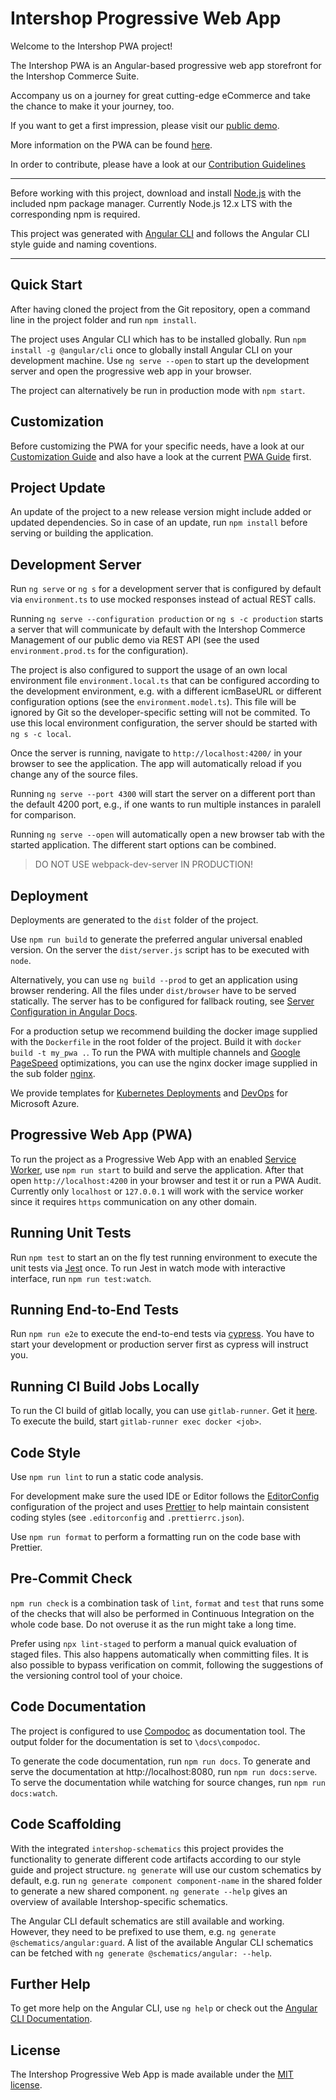 # Intershop Progressive Web App

Welcome to the Intershop PWA project!

The Intershop PWA is an Angular-based progressive web app storefront for the Intershop Commerce Suite.

Accompany us on a journey for great cutting-edge eCommerce and take the chance to make it your journey, too.

If you want to get a first impression, please visit our [public demo](https://intershoppwa.azurewebsites.net/home).

More information on the PWA can be found [here](https://www.intershop.com/en/progressive-web-app).

In order to contribute, please have a look at our [Contribution Guidelines](./CONTRIBUTING.md)

---

Before working with this project, download and install [Node.js](https://nodejs.org) with the included npm package manager. Currently Node.js 12.x LTS with the corresponding npm is required.

This project was generated with [Angular CLI](https://github.com/angular/angular-cli) and follows the Angular CLI style guide and naming coventions.

---

## Quick Start

After having cloned the project from the Git repository, open a command line in the project folder and run `npm install`.

The project uses Angular CLI which has to be installed globally. Run `npm install -g @angular/cli` once to globally install Angular CLI on your development machine. Use `ng serve --open` to start up the development server and open the progressive web app in your browser.

The project can alternatively be run in production mode with `npm start`.

## Customization

Before customizing the PWA for your specific needs, have a look at our [Customization Guide](./CUSTOMIZING.md) and also have a look at the current [PWA Guide](https://support.intershop.de/kb/index.php?c=Search&qoff=0&qtext=guide+progressive+web+app) first.

## Project Update

An update of the project to a new release version might include added or updated dependencies. So in case of an update, run `npm install` before serving or building the application.

## Development Server

Run `ng serve` or `ng s` for a development server that is configured by default via `environment.ts` to use mocked responses instead of actual REST calls.

Running `ng serve --configuration production` or `ng s -c production` starts a server that will communicate by default with the Intershop Commerce Management of our public demo via REST API (see the used `environment.prod.ts` for the configuration).

The project is also configured to support the usage of an own local environment file `environment.local.ts` that can be configured according to the development environment, e.g. with a different icmBaseURL or different configuration options (see the `environment.model.ts`). This file will be ignored by Git so the developer-specific setting will not be commited. To use this local environment configuration, the server should be started with `ng s -c local`.

Once the server is running, navigate to `http://localhost:4200/` in your browser to see the application. The app will automatically reload if you change any of the source files.

Running `ng serve --port 4300` will start the server on a different port than the default 4200 port, e.g., if one wants to run multiple instances in paralell for comparison.

Running `ng serve --open` will automatically open a new browser tab with the started application. The different start options can be combined.

> DO NOT USE webpack-dev-server IN PRODUCTION!

## Deployment

Deployments are generated to the `dist` folder of the project.

Use `npm run build` to generate the preferred angular universal enabled version. On the server the `dist/server.js` script has to be executed with `node`.

Alternatively, you can use `ng build --prod` to get an application using browser rendering. All the files under `dist/browser` have to be served statically. The server has to be configured for fallback routing,
see [Server Configuration in Angular Docs](https://angular.io/guide/deployment#server-configuration).

For a production setup we recommend building the docker image supplied with the `Dockerfile` in the root folder of the project. Build it with `docker build -t my_pwa .`. To run the PWA with multiple channels and [Google PageSpeed](https://developers.google.com/speed/pagespeed/insights/) optimizations, you can use the nginx docker image supplied in the sub folder [nginx](./nginx).

We provide templates for [Kubernetes Deployments](./schematics/src/kubernetes-deployment) and [DevOps](./schematics/src/azure-pipeline) for Microsoft Azure.

## Progressive Web App (PWA)

To run the project as a Progressive Web App with an enabled [Service Worker](https://angular.io/guide/service-worker-getting-started), use `npm run start` to build and serve the application. After that open `http://localhost:4200` in your browser and test it or run a PWA Audit. Currently only `localhost` or `127.0.0.1` will work with the service worker since it requires `https` communication on any other domain.

## Running Unit Tests

Run `npm test` to start an on the fly test running environment to execute the unit tests via [Jest](https://facebook.github.io/jest/) once. To run Jest in watch mode with interactive interface, run `npm run test:watch`.

## Running End-to-End Tests

Run `npm run e2e` to execute the end-to-end tests via [cypress](https://www.cypress.io/).
You have to start your development or production server first as cypress will instruct you.

## Running CI Build Jobs Locally

To run the CI build of gitlab locally, you can use `gitlab-runner`. Get it [here](https://docs.gitlab.com/runner/install/). To execute the build, start `gitlab-runner exec docker <job>`.

## Code Style

Use `npm run lint` to run a static code analysis.

For development make sure the used IDE or Editor follows the [EditorConfig](http://editorconfig.org/) configuration of the project and uses [Prettier](https://prettier.io/) to help maintain consistent coding styles (see `.editorconfig` and `.prettierrc.json`).

Use `npm run format` to perform a formatting run on the code base with Prettier.

## Pre-Commit Check

`npm run check` is a combination task of `lint`, `format` and `test` that runs some of the checks that will also be performed in Continuous Integration on the whole code base. Do not overuse it as the run might take a long time.

Prefer using `npx lint-staged` to perform a manual quick evaluation of staged files. This also happens automatically when committing files. It is also possible to bypass verification on commit, following the suggestions of the versioning control tool of your choice.

## Code Documentation

The project is configured to use [Compodoc](https://compodoc.github.io/website) as documentation tool. The output folder for the documentation is set to `\docs\compodoc`.

To generate the code documentation, run `npm run docs`. To generate and serve the documentation at http://localhost:8080, run `npm run docs:serve`. To serve the documentation while watching for source changes, run `npm run docs:watch`.

## Code Scaffolding

With the integrated `intershop-schematics` this project provides the functionality to generate different code artifacts according to our style guide and project structure. `ng generate` will use our custom schematics by default, e.g. run `ng generate component component-name` in the shared folder to generate a new shared component. `ng generate --help` gives an overview of available Intershop-specific schematics.

The Angular CLI default schematics are still available and working. However, they need to be prefixed to use them, e.g. `ng generate @schematics/angular:guard`. A list of the available Angular CLI schematics can be fetched with `ng generate @schematics/angular: --help`.

## Further Help

To get more help on the Angular CLI, use `ng help` or check out the [Angular CLI Documentation](https://github.com/angular/angular-cli/wiki).

## License

The Intershop Progressive Web App is made available under the [MIT license](./LICENSE).
